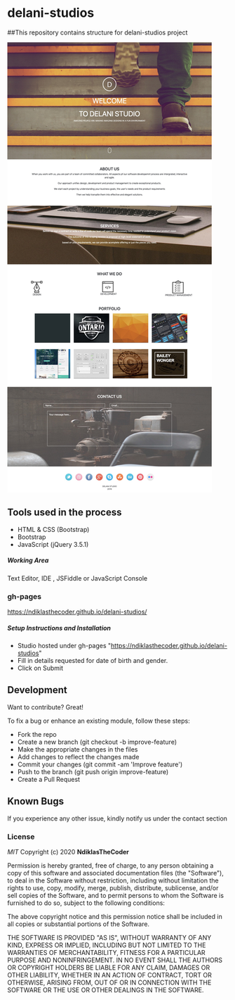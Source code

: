 # delani-studios

##This repository contains structure for delani-studios project


![alt text](https://github.com/NdiklasTheCoder/delani-studios/blob/master/Delani-Studio.jpg?raw=true)

## Tools used in the process

- HTML & CSS (Bootstrap)
- Bootstrap
- JavaScript (jQuery 3.5.1)

##### Working Area

Text Editor, IDE , JSFiddle or JavaScript Console

### gh-pages

https://ndiklasthecoder.github.io/delani-studios/


##### Setup Instructions and Installation

- Studio hosted under gh-pages "https://ndiklasthecoder.github.io/delani-studios"
- Fill in details requested for date of birth and gender.
- Click on Submit


## Development

Want to contribute? Great!

To fix a bug or enhance an existing module, follow these steps:
- Fork the repo
- Create a new branch (git checkout -b improve-feature)
- Make the appropriate changes in the files
- Add changes to reflect the changes made
- Commit your changes (git commit -am 'Improve feature')
- Push to the branch (git push origin improve-feature)
- Create a Pull Request


## Known Bugs

If you experience any other issue, kindly notify us under the contact section

### License

*MIT*
Copyright (c) 2020 **NdiklasTheCoder**

Permission is hereby granted, free of charge, to any person obtaining a copy of this software and associated documentation files (the "Software"), to deal in the Software without restriction, including without limitation the rights to use, copy, modify, merge, publish, distribute, sublicense, and/or sell copies of the Software, and to permit persons to whom the Software is furnished to do so, subject to the following conditions:

The above copyright notice and this permission notice shall be included in all copies or substantial portions of the Software.

THE SOFTWARE IS PROVIDED "AS IS", WITHOUT WARRANTY OF ANY KIND, EXPRESS OR IMPLIED, INCLUDING BUT NOT LIMITED TO THE WARRANTIES OF MERCHANTABILITY, FITNESS FOR A PARTICULAR PURPOSE AND NONINFRINGEMENT. IN NO EVENT SHALL THE AUTHORS OR COPYRIGHT HOLDERS BE LIABLE FOR ANY CLAIM, DAMAGES OR OTHER LIABILITY, WHETHER IN AN ACTION OF CONTRACT, TORT OR OTHERWISE, ARISING FROM, OUT OF OR IN CONNECTION WITH THE SOFTWARE OR THE USE OR OTHER DEALINGS IN THE SOFTWARE.

